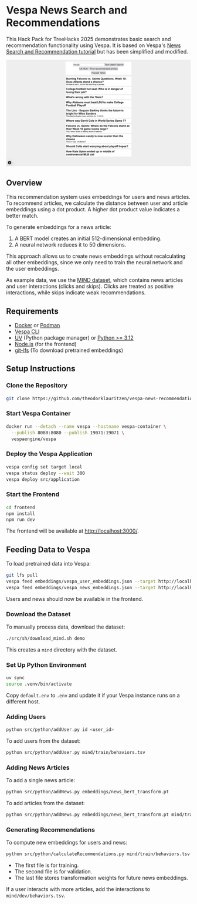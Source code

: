 # Vespa News Search and Recommendations

This Hack Pack for TreeHacks 2025 demonstrates basic search and recommendation functionality using Vespa. It is based on Vespa's [News Search and Recommendation tutorial](https://docs.vespa.ai/en/tutorials/news-1-getting-started.html) but has been simplified and modified.

![Image of the frontend of the application](screenshot.png)

## Overview

This recommendation system uses embeddings for users and news articles. To recommend articles, we calculate the distance between user and article embeddings using a dot product. A higher dot product value indicates a better match.

To generate embeddings for a news article:
1. A BERT model creates an initial 512-dimensional embedding.
2. A neural network reduces it to 50 dimensions.

This approach allows us to create news embeddings without recalculating all other embeddings, since we only need to train the neural network and the user embeddings.

As example data, we use the [MIND dataset](https://msnews.github.io/), which contains news articles and user interactions (clicks and skips). Clicks are treated as positive interactions, while skips indicate weak recommendations.

## Requirements
- [Docker](https://www.docker.com/) or [Podman](https://podman.io/)
- [Vespa CLI](https://docs.vespa.ai/en/vespa-cli.html)
- [UV](https://docs.astral.sh/uv/getting-started/installation/) (Python package manager) or [Python >= 3.12](https://www.python.org/)
- [Node.js](https://nodejs.org/en) (for the frontend)
- [git-lfs](https://git-lfs.com/) (To download pretrained embeddings)

## Setup Instructions

### Clone the Repository
```bash
git clone https://github.com/theodorklauritzen/vespa-news-recommendation-hack-pack.git
```

### Start Vespa Container
```bash
docker run --detach --name vespa --hostname vespa-container \
  --publish 8080:8080 --publish 19071:19071 \
  vespaengine/vespa
```

### Deploy the Vespa Application
```bash
vespa config set target local
vespa status deploy --wait 300
vespa deploy src/application
```

### Start the Frontend
```bash
cd frontend
npm install
npm run dev
```
The frontend will be available at [http://localhost:3000/](http://localhost:3000/).

## Feeding Data to Vespa

To load pretrained data into Vespa:
```bash
git lfs pull
vespa feed embeddings/vespa_user_embeddings.json --target http://localhost:8080
vespa feed embeddings/vespa_news_embeddings.json --target http://localhost:8080
```
Users and news should now be available in the frontend.

### Download the Dataset
To manually process data, download the dataset:
```bash
./src/sh/download_mind.sh demo
```
This creates a `mind` directory with the dataset.

### Set Up Python Environment
```bash
uv sync
source .venv/bin/activate
```
Copy `default.env` to `.env` and update it if your Vespa instance runs on a different host.

### Adding Users
```bash
python src/python/addUser.py id <user_id>
```
To add users from the dataset:
```bash
python src/python/addUser.py mind/train/behaviors.tsv
```

### Adding News Articles
To add a single news article:
```bash
python src/python/addNews.py embeddings/news_bert_transform.pt
```

To add articles from the dataset:
```bash
python src/python/addNews.py embeddings/news_bert_transform.pt mind/train/news.tsv
```

### Generating Recommendations
To compute new embeddings for users and news:
```bash
python src/python/calculateRecommendations.py mind/train/behaviors.tsv mind/dev/behaviors.tsv embeddings/news_bert_transform.pt
```
- The first file is for training.
- The second file is for validation.
- The last file stores transformation weights for future news embeddings.

If a user interacts with more articles, add the interactions to `mind/dev/behaviors.tsv`.
